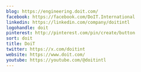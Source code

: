 ```yaml
---
blog: https://engineering.doit.com/
facebook: https://facebook.com/DoIT.International
linkedin: https://linkedin.com/company/doitintl
logohandle: doit
pinterest: http://pinterest.com/pin/create/button
sort: doit
title: DoiT
twitter: https://x.com/doitint
website: https://www.doit.com/
youtube: https://youtube.com/@doitintl
---
```

